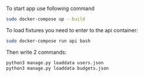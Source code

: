 To start app use following command
```sh
sudo docker-compose up --build
```
To load fixtures you need to enter to the api container:
```sh
sudo docker-compose run api bash
```
Then write 2 commands:
```sh
python3 manage.py loaddata users.json
python3 manage.py loaddata budgets.json
```